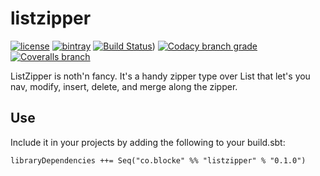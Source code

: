 # listzipper

[![license](https://img.shields.io/github/license/mashape/apistatus.svg?maxAge=86400)](https://opensource.org/licenses/MIT)
[![bintray](https://api.bintray.com/packages/blocke/releases/listzipper/images/download.svg)](https://bintray.com/blocke/releases/listzipper/_latestVersion)
[![Build Status](https://img.shields.io/travis/gzoller/listzipper.svg?branch=master)](https://travis-ci.org/gzoller/listzipper))
[![Codacy branch grade](https://img.shields.io/codacy/grade/9437bb8b88464096b1a848ba0eed8b7d/master.svg?maxAge=2592000)](https://www.codacy.com/app/gzoller/listzipper?utm_source=github.com&amp;utm_medium=referral&amp;utm_content=gzoller/listzipper&amp;utm_campaign=Badge_Grade)
[![Coveralls branch](https://img.shields.io/coveralls/gzoller/listzipper/master.svg?maxAge=360)](https://coveralls.io/github/gzoller/listzipper)

ListZipper is noth'n fancy.  It's a handy zipper type over List that let's you nav, modify, insert, delete, and merge along the zipper.

## Use

Include it in your projects by adding the following to your build.sbt:

    libraryDependencies ++= Seq("co.blocke" %% "listzipper" % "0.1.0")

